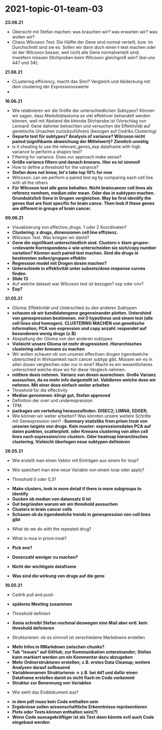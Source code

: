 # 2021-topic-01-team-03

**23.06.21**
- Übersicht mit Stefan machen: was brauchen wir? was erwarten wir? was wollen wir?
- Chaos Wilcoxon Test: Die Hälfte der Gene sind normal verteilt, bzw. im Durchschnitt sind sie es. Sollen wir dann doch einen t-test machen oder ist der Wilcoxon besser, weil nicht alle Gene normalverteilt sind; Inwiefern müssen Stichproben beim Wilcoxon gleichgroß sein? (bei uns 447 und 34); 

**21.06.21** 
- CLustering efficiency, macht das Sinn? Vergleich und Abdeckung mit dem clustering der Expressionsswerte 
- 


**16.06.21**
- Wie relativieren wir die Größe der unterschiedlichen Subtypes? Können wir sagen, dass Medulloblastoma so viel effektiver behandelt werden können, weil mit Abstand die kleinste Stichprobe ist (Vorschlag von Lennard: Gene dahinter betrachten und versuchen die Effektivität auf genetische Ursachen zurückzuführen) (bezogen auf Cedriks Clustering)
- **Geparte test für subtypes? Analysis of variance? Wilcoxon nicht paired (signifikante abweichung der Mittelwert)? Ziemlich unnötig**
- is it cheating to use the relevant_genes_exp dataframe with high variance to perform a shapiro test?
- Filtering for variance. Does our approach make sense?
- **Größe variance filtern und danach kmeans. Hier es ist sinnvoll**
- How to define a threshold for the variance?
- **Stefan does not know, let's take top 10% for now**
- Wilcoxon: can we perform a paired test eg by comparing each cell line with all the others 
- **Für Wilcoxon test alle gene behalten. Nicht braincancer cell lines als referenz nemhem, median oder mean. Oder das in subtypen machen. Grundsätzlich Gene in Grupen vergleichen. May be first identify the genes that are fisst specific for brain cance. Then look if these genes are different in groups of brain cancer.**

**09.06.21** 
- Visualisierung von effective_drugs. 1 oder 2 Koordinaten?
- **Clustering: x drugs, dimensionen cell line effizienz.**
- Wilcoxon Test. Was kriegen wir damit?
- **Gene die signifikant unterschiedlich sind. Clustern-> klare grupen->relevante Korrespondens-> wie unterscheiden sie sich/copy number variation? Können auch paired test machen. Sind die drugs in bestimmten zellen/gruppen effektiv**
- **Regression model mit Drogen dosen machen?**
- **Unterschiede in effektivität unter subsets/dose response curves finden**
- **Slide 13**
- Auf welche dataset war Wilcoxon test ist bezogen? exp oder cnv? 
- **Exp?**

**31.05.21** 
- Glioma: Effektivität und Unterschied zu den anderen Subtypen
- **schauen ob wir kandidatengene gegeneinander plotten. Untershied von genexpression bestimmen. mit 0 hypothese und einem test (alle cell lines sind homogen). CLUSTERING MACHEN von genetische information; PCA von expression und copy anzahl: respondet auf besonderere wenig drugs (z.B)** 
- Abspaltung der Glioma von den anderen subtypes 
- **Vieleicht unsere Glioma ist mehr drugresistent. Hierarchisches clustering oder kmeans zu machen**
- Wir wollen schauen ob von unseren effectiven drogen irgendwelche ubterschied in Wirksamkeit nach cancer subtyp gibt. Müssen wir es in allen dosen vergleichen oder nur in eine? Macht es ein wesentlicheres unterschied welche dose wir für diese Verglech nehmen. 
- **mittlere dosis nehmen. Varianz von dosen ausrechnen. Große Varianz aussuchen, da es mehr info dargestellt ist. Validieren welche dose wir nehmen. Mit einer dose einfach weiter arbeiten**
- Threshold für die effectivity 
- **Median genommen: klingt gut, Stefan approved**
- Definition der over und underexpression 
- TPM
- **packages um verteilung herauszufinden. DISEC2; LIMNA; EDGER;**
- Wie können wir weiter arbeiten? Was könnten unsere weitere Schritte mit Genexpression sein?
-**Summary statistiks from prism.treat von unseren targets von drugs. Kein muster: expressionsdaten PCA auf daten punkten, scatterplott. oder Kmeans clustering von allen cell lines nach expression/cnv clustern. Oder heatmap hierarchisches clustering. Vieleicht überlegen neue subtypen definieren** 

**26.05.21**
- Wie erstellt man einen Vektor mit Einträgen aus einem for loop?
- Wie speichert man eine neue Variable von einem loop oder apply?


- Threshold 0 oder 0,3?
+ **Make clusters, look in more detail if there is more subgroups to identify**
+ **Gucken ob median von datansatz 0 ist**
+ **Gut begründen warum wir ein threshold aussuchen**
+ **Clusters in brain cancer cells**
+ **Schauen ob da irgendwelche trends in genexpression von cell lines gibt**

- What do we do with the repeated drug?

- What is moa in prism.treat?
+ **Pick one?**
+ **Dosenzahl weniger zu machen?**

+ **Nicht der wichtigste dataframe**
+ **Was sind die wirkung von drugs auf die gene** 

**19.05.21**
- Cedrik pull and push
+ **späteres Meeting zusammen**

- Threshold definiert
+ **Xenia schreibt Stefan nochmal deswegen eine Mail aber evtl. kein threshold definieren**

- Strukturieren: ob es sinnvoll ist verschiedene Markdowns erstellen
+ **Mehr Infos in RMarkdown zwischen chunks?**
+ **Tab "Issues" auf GitHub; zur Kommunikation untereinander; Stefan kann markiert werden um ein Kommentar dazu abzugeben**
+ **Mehr Ordnerstrukturen erstellen; z.B. erstes Data Cleanup; weitere Analysen darauf aufbauend**
+ **Variablennamen Strukturieren -> z.B. bei dd1 und dafür einen Dataframe erstellen damit es nicht flach im Code vorkommt**
+ **Struktur zur Benennung von Variablen**

- Wie sieht das Enddokument aus?
+ **in dem pdf muss kein Code enthalten sein**
+ **Ergebnisse sollen wissenschaftliche Erkenntnisse repräsentieren**
+ **Plots oder Tests können enthalten sein(?)**
+ **Wenn Code aussagekräftiger ist als Text dann könnte evtl auch Code eingebaut werden**

